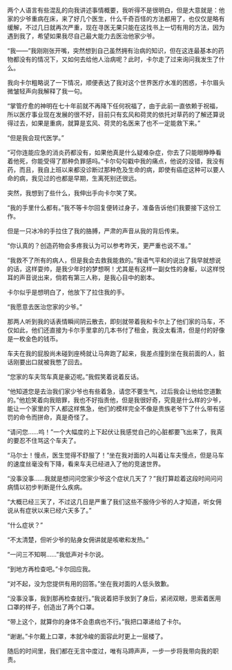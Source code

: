 两个人语言有些混乱的向我讲述事情概要，我听得不是很明白，但是大意就是：他家的少爷重病在床，来了好几个医生，什么千奇百怪的方法都用了，也仅仅是略有缓解，不过几日就再次严重，现在寻医无果只能在这找书上一切有用的方法，因为遇到我了，希望如果我尽自己最大能力去医治他家少爷。

“我——”我刚刚张开嘴，突然想到自己虽然拥有治病的知识，但在这连最基本的药物都没有的情况下，又如何去给他人治病呢？此时，卡尔走了过来询问我发生了什么。

我向卡尔粗略说了一下情况，顺便表达了我对这个世界医疗水准的困惑，卡尔眉头微皱轻声向我解释了我一句。

“掌管疗愈的神明在七十年前就不再降下任何祝福了，由于此前一直依赖于祝福，所以医疗事业现在发展的很不好，目前只有玄风和荷灵的依托对草药的了解还算说得过去，如果是重病，就算是玄风、荷灵的名医来了也不一定能救下来。”

“但是我会现代医学。”

“可你连能应急的消炎药都没有，如果他真是什么疑难杂症，你去了只能眼睁睁看着他死，你能受得了那种负罪感吗。”卡尔句句戳中我的痛点，他说的没错，我没有药，而且，我自上班以来都没诊断过那种危及生命的病，即使有癌症这种可以要人命的病，我见过的也都是早期，生离死别还很远。

突然，我想到了些什么，我伸出手向卡尔笑了笑。

“我的手里什么都有。”我不等卡尔回复便转过身子，准备告诉他们我要接下这份工作。

但是一只冰冷的手拉住了我的胳膊，严肃的声音从我的背后传来。

“你认真的？创造药物会多疼我认为可以参考昨天，更严重也说不准。”

“我救不了所有的病人，但是我会去救我能救的。”我语气平和的说出了我早就想说的话，这样耍帅，是我少年时的梦想啊！尤其是有这样一副女性的身躯，以这样悦耳的声音说出来，倘若有第三人称，是我心目中的剧本。

卡尔似乎是想明白了，他放下了拉住我的手。

“我愿意去医治您家的少爷。”

那两人听到我的话表情瞬间阴云散去，即刻就带着我和卡尔上了他们家的马车，不仅如此，他们还直接为卡尔手里拿的几本书付了租金，我没太看清，但是付的好像是一枚金色的钱币。

车夫在我的屁股尚未碰到座椅就让马奔跑了起来，我差点撞到坐在我前面的人，脏话刚要出口就被我憋了回去。

“您家的车夫驾车真是豪迈呢。”我假笑着说着反话。

“他知道您是去治我们家少爷也有些着急，请您不要生气，过后我会让他给您道歉的。”他尬笑着向我赔罪，我也不好指责他，但是我很好奇，究竟是什么样的少爷，能让一个家里的下人都这样焦急，他们的模样完全不像是贵族老爷下了什么带有惩罚的命令而拼命，真是奇怪了。

“请问您……呜！”一个大幅度的上下起伏让我感觉自己的心脏都要飞出来了，我真的要忍不住骂这个车夫了。

“马尔士！慢点，医生觉得不舒服了！”坐在我对面的人叫着让车夫慢点，但是马车的速度丝毫没有下降，看来车夫已经进入了他的竞速世界。

“没事没事……我就是想问问您家少爷这个症状几天了？”我打算趁着这段时间问问病情以初步判断是什么疾病。

“大概已经三天了，不过这几日是严重了我们这些不服侍少爷的人才知道，听女佣说从有症状以来已经六天多了。”

“什么症状？”

“不太清楚，但听少爷的贴身女佣讲就是咳嗽和发热。”

“一问三不知啊……”我低声对卡尔说。

“到地方再检查吧。”卡尔回应我。

“对不起，没为您提供有用的回答。”坐在我对面的人低头致歉。

“没事没事，我到那再检查就行。”我说着把手放到了身后，紧闭双眼，思索着医用口罩的样子，创造出了两个口罩。

“带上这个，就算你的身体不会患病也不行。”我把口罩递给了卡尔。

“谢谢。”卡尔戴上口罩，本就冷峻的面容此时更上一层楼了。

随后的时间里，我们都在无言中度过，唯有马蹄声声，一步一步将我带向我的职责。


